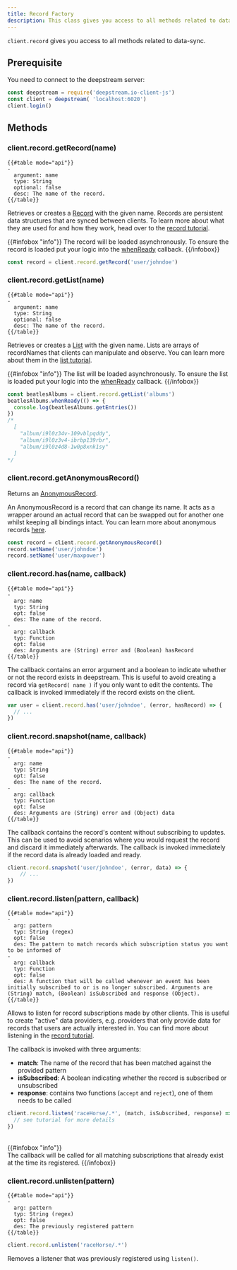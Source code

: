 ```yaml
---
title: Record Factory
description: This class gives you access to all methods related to data-sync
---
```


`client.record` gives you access to all methods related to data-sync.

## Prerequisite

You need to connect to the deepstream server:

```javascript
const deepstream = require('deepstream.io-client-js')
const client = deepstream( 'localhost:6020')
client.login()
```

## Methods

### client.record.getRecord(name)
```
{{#table mode="api"}}
-
  argument: name
  type: String
  optional: false
  desc: The name of the record.
{{/table}}
```

Retrieves or creates a [Record](/docs/client-js/datasync-record/) with the given name. Records are persistent data structures that are synced between clients. To learn more about what they are used for and how they work, head over to the [record tutorial](/tutorials/core/datasync-records/).

{{#infobox "info"}}
The record will be loaded asynchronously. To ensure the record is loaded put your logic into the [whenReady](/tutorials/core/datasync-records/) callback.
{{/infobox}}

```javascript
const record = client.record.getRecord('user/johndoe')
```

### client.record.getList(name)
```
{{#table mode="api"}}
-
  argument: name
  type: String
  optional: false
  desc: The name of the record.
{{/table}}
```

Retrieves or creates a [List](../datasync-list/) with the given name. Lists are arrays of recordNames that clients can manipulate and observe. You can learn more about them in the [list tutorial](/tutorials/core/datasync-lists/).

{{#infobox "info"}}
The list will be loaded asynchronously. To ensure the list is loaded put your
logic into the [whenReady](/tutorials/core/datasync-records/) callback.
{{/infobox}}

```javascript
const beatlesAlbums = client.record.getList('albums')
beatlesAlbums.whenReady(() => {
  console.log(beatlesAlbums.getEntries())
})
/*
  [
    "album/i9l0z34v-109vblpqddy",
    "album/i9l0z3v4-ibrbp139rbr",
    "album/i9l0z4d8-1w0p8xnk1sy"
  ]
*/
```

### client.record.getAnonymousRecord()

Returns an [AnonymousRecord](../datasync-anonymous-record/).

An AnonymousRecord is a record that can change its name. It
acts as a wrapper around an actual record that can
be swapped out for another one whilst keeping all bindings intact.
You can learn more about anonymous records [here](/tutorials/core/datasync-anonymous-records/).

```javascript
const record = client.record.getAnonymousRecord()
record.setName('user/johndoe')
record.setName('user/maxpower')
```

### client.record.has(name, callback)
```
{{#table mode="api"}}
-
  arg: name
  typ: String
  opt: false
  des: The name of the record.
-
  arg: callback
  typ: Function
  opt: false
  des: Arguments are (String) error and (Boolean) hasRecord
{{/table}}
```

The callback contains an error argument and a boolean to indicate whether or not the record exists in deepstream. This is useful to avoid creating a record via `getRecord( name )` if you only want to edit the contents. The callback is invoked immediately if the record exists on the client.

```javascript
var user = client.record.has('user/johndoe', (error, hasRecord) => {
  // ...
})
```

### client.record.snapshot(name, callback)
```
{{#table mode="api"}}
-
  arg: name
  typ: String
  opt: false
  des: The name of the record.
-
  arg: callback
  typ: Function
  opt: false
  des: Arguments are (String) error and (Object) data
{{/table}}
```

The callback contains the record's content without subscribing to updates. This can be used to avoid scenarios where you would request the record and discard it immediately afterwards. The callback is invoked immediately if the record data is already loaded and ready.

```javascript
client.record.snapshot('user/johndoe', (error, data) => {
	// ...
})
```

### client.record.listen(pattern, callback)
```
{{#table mode="api"}}
-
  arg: pattern
  typ: String (regex)
  opt: false
  des: The pattern to match records which subscription status you want to be informed of
-
  arg: callback
  typ: Function
  opt: false
  des: A function that will be called whenever an event has been initially subscribed to or is no longer subscribed. Arguments are (String) match, (Boolean) isSubscribed and response (Object).
{{/table}}
```

Allows to listen for record subscriptions made by other clients. This is useful to create "active" data providers, e.g. providers that only provide data for records that users are actually interested in. You can find more about listening in the [record tutorial](/tutorials/core/datasync-records/).

The callback is invoked with three arguments:
- **match**: The name of the record that has been matched against the provided pattern
- **isSubscribed**: A boolean indicating whether the record is subscribed or unsubscribed
- **response**: contains two functions (`accept` and `reject`), one of them needs to be called

```javascript
client.record.listen('raceHorse/.*', (match, isSubscribed, response) => {
  // see tutorial for more details
})
```

<br/>
{{#infobox "info"}}
<br/>The callback will be called for all matching subscriptions that already exist at the time its registered.
{{/infobox}}

### client.record.unlisten(pattern)
```
{{#table mode="api"}}
-
  arg: pattern
  typ: String (regex)
  opt: false
  des: The previously registered pattern
{{/table}}
```

```javascript
client.record.unlisten('raceHorse/.*')
```

Removes a listener that was previously registered using `listen()`.
